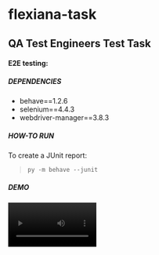 # flexiana-task
## QA Test Engineers Test Task 

#### E2E testing:

##### DEPENDENCIES
- behave==1.2.6
- selenium==4.4.3
- webdriver-manager==3.8.3

##### HOW-TO RUN

To create a JUnit report:

> `py -m behave --junit `


##### DEMO

<video src='https://github.com/luizfelipesousa/flexiana-taskflexiana-task-demo.mp4' width=180/>